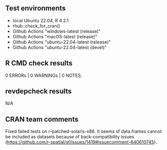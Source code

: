 ## Test environments

* local Ubuntu 22.04, R 4.2.1
* rhub::check_for_cran()
* Github Actions "windows-latest (release)"
* Github Actions "macOS-latest (release)"
* Github Actions "ubuntu-22.04-latest (release)"
* Github Actions "ubuntu-22.04-latest (devel)"

## R CMD check results

0 ERRORs | 0 WARNINGs | 0 NOTES.

## revdepcheck results
N/A

## CRAN team comments
Fixed failed tests on r-patched-solaris-x86. It seems sf data.frames cannot be
included as datasets because of back-compatibility issues 
(https://github.com/r-spatial/sf/issues/1419#issuecomment-640610745).
